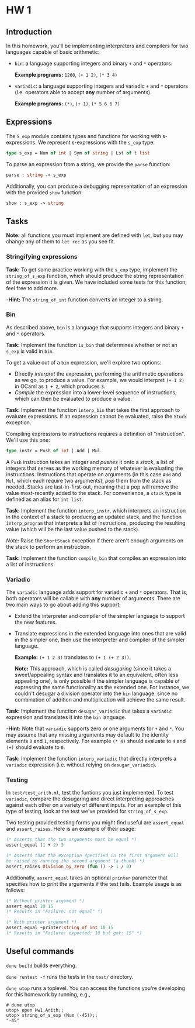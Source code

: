 # HW 1

## Introduction

In this homework, you'll be implementing interpreters and compilers for two
languages capable of basic arithmetic:

-   `bin`: a language supporting integers and binary `+` and `*` operators.

    **Example programs:** `1260`, `(+ 1 2)`, `(* 3 4)`

-   `variadic`: a language supporting integers and variadic `+` and `*`
    operators (i.e. operators able to accept **any** number of arguments).

    **Example programs:** `(*)`, `(+ 1)`, `(* 5 6 6 7)`

## Expressions

The `S_exp` module contains types and functions for working with s-expressions.
We represent s-expressions with the `s_exp` type:

```ocaml
type s_exp = Num of int | Sym of string | Lst of t list
```

To parse an expression from a string, we provide the `parse` function:

```ocaml
parse : string -> s_exp
```

Additionally, you can produce a debugging representation of an expression with
the provided `show` function:

```ocaml
show : s_exp -> string
```

## Tasks

**Note:** all functions you must implement are defined with `let`, but you may
change any of them to `let rec` as you see fit.

### Stringifying expressions

**Task:** To get some practice working with the `s_exp` type, implement the
`string_of_s_exp` function, which should produce the string representation of
the expression it is given. We have included some tests for this function; feel
free to add more.

-**Hint:** The `string_of_int` function converts an integer to a string.

### Bin

As described above, `bin` is a language that supports integers and binary `+`
and `*` operators.

**Task:** Implement the function `is_bin` that determines whether or not an
`s_exp` is valid in `bin`.

To get a value out of a `bin` expression, we'll explore two options:

-   Directly _interpret_ the expression, performing the arithmetic operations as
    we go, to produce a value. For example, we would interpret `(+ 1 2)` in
    OCaml as `1 + 2`, which produces `3`.
-   _Compile_ the expression into a lower-level sequence of instructions, which
    can then be evaluated to produce a value.

**Task:** Implement the function `interp_bin` that takes the first approach to
evaluate expressions. If an expression cannot be evaluated, raise the `Stuck`
exception.

Compiling expressions to instructions requires a definition of "instruction".
We'll use this one:

```ocaml
type instr = Push of int | Add | Mul
```

A `Push` instruction takes an integer and _pushes_ it onto a _stack_, a list of
integers that serves as the working memory of whatever is evaluating the
instructions. Instructions that operate on arguments (in this case `Add` and
`Mul`, which each require two arguments), _pop_ them from the stack as needed.
Stacks are last-in-first-out, meaning that a pop will remove the value
most-recently added to the stack. For convenience, a `stack` type is defined as
an alias for `int list`.

**Task:** Implement the function `interp_instr`, which interprets an instruction
in the context of a stack to producing an updated stack, and the function
`interp_program` that interprets a list of instructions, producing the resulting
value (which will be the last value pushed to the stack).

_Note:_ Raise the `ShortStack` exception if there aren't enough arguments on the
stack to perform an instruction.

**Task:** Implement the function `compile_bin` that compiles an expression into
a list of instructions.

### Variadic

The `variadic` language adds support for variadic `+` and `*` operators. That
is, both operators will be callable with **any** number of arguments. There are
two main ways to go about adding this support:

-   Extend the interpreter and compiler of the simpler language to support the
    new features.
-   Translate expressions in the extended language into ones that are valid in
    the simpler one, then use the interpreter and compiler of the simpler
    language.

    **Example:** `(+ 1 2 3)` translates to `(+ 1 (+ 2 3))`.

    **Note:** This approach, which is called _desugaring_ (since it takes a
    sweet/appealing syntax and translates it to an equivalent, often less
    appealing one), is only possible if the simpler language is capable of
    expressing the same functionality as the extended one. For instance, we
    couldn't desugar a division operator into the `bin` language, since no
    combination of addition and multiplication will achieve the same result.

**Task:** Implement the function `desugar_variadic` that takes a `variadic`
expression and translates it into the `bin` language.

-**Hint:** Note that `variadic` supports zero or one arguments for `+` and `*`.
You may assume that any missing arguments may default to the identity elements
`0` and `1`, respectively. For example `(* 4)` should evaluate to `4` and `(+)`
should evaluate to `0`.

**Task:** Implement the function `interp_variadic` that directly interprets a
`variadic` expression (i.e. without relying on `desugar_variadic`).

### Testing

In `test/test_arith.ml`, test the funtions you just implemented. To test
`variadic`, compare the desugaring and direct interpreting approaches against
each other on a variety of different inputs. For an example of this type of
testing, look at the test we've provided for `string_of_s_exp`.

Two testing provided testing forms you might find useful are `assert_equal` and
`assert_raises`. Here is an example of their usage:

```ocaml
(* Asserts that the two arguments must be equal *)
assert_equal (1 + 2) 3

(* Asserts that the exception specified in the first argument will
be raised by running the second argument (a thunk) *)
assert_raises Division_by_zero (fun () -> 1 / 0)
```

Additionally, `assert_equal` takes an optional `printer` parameter that
specifies how to print the arguments if the test fails. Example usage is as
follows:

```ocaml
(* Without printer argument *)
assert_equal 10 15
(* Results in "Failure: not equal" *)

(* With printer argument *)
assert_equal ~printer:string_of_int 10 15
(* Results in "Failure: expected: 10 but got: 15" *)
```

## Useful commands

`dune build` builds everything.

`dune runtest -f` runs the tests in the `test/` directory.

`dune utop` runs a toplevel. You can access the functions you're developing for
this homework by running, e.g.,

```shell
# dune utop
utop> open Hw1.Arith;;
utop> string_of_s_exp (Num (-45));;
"-45"
```
